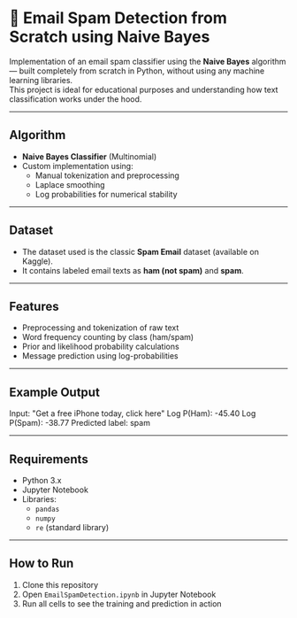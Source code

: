 # 📧 Email Spam Detection from Scratch using Naive Bayes

Implementation of an email spam classifier using the **Naive Bayes** algorithm — built completely from scratch in Python, without using any machine learning libraries.  
This project is ideal for educational purposes and understanding how text classification works under the hood.

---

## Algorithm

- **Naive Bayes Classifier** (Multinomial)
- Custom implementation using:
  - Manual tokenization and preprocessing
  - Laplace smoothing
  - Log probabilities for numerical stability

---

## Dataset

- The dataset used is the classic **Spam Email** dataset (available on Kaggle).
- It contains labeled email texts as **ham (not spam)** and **spam**.

---

## Features

- Preprocessing and tokenization of raw text
- Word frequency counting by class (ham/spam)
- Prior and likelihood probability calculations
- Message prediction using log-probabilities

---

## Example Output

Input: "Get a free iPhone today, click here" Log P(Ham): -45.40 Log P(Spam): -38.77 Predicted label: spam

---

## Requirements

- Python 3.x
- Jupyter Notebook
- Libraries: 
  - `pandas`  
  - `numpy`  
  - `re` (standard library)

---

## How to Run

1. Clone this repository
2. Open `EmailSpamDetection.ipynb` in Jupyter Notebook
3. Run all cells to see the training and prediction in action

